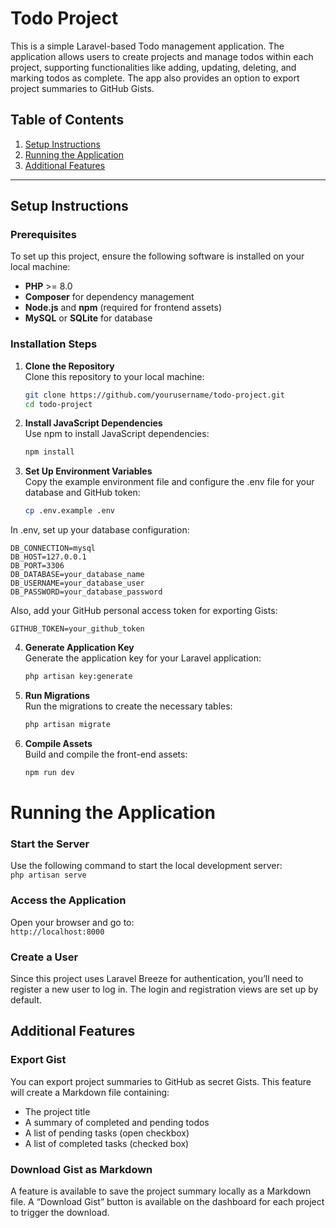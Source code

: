 
# Todo Project

This is a simple Laravel-based Todo management application. The application allows users to create projects and manage todos within each project, supporting functionalities like adding, updating, deleting, and marking todos as complete. The app also provides an option to export project summaries to GitHub Gists.

## Table of Contents
1. [Setup Instructions](#setup-instructions)
2. [Running the Application](#running-the-application)
3. [Additional Features](#additional-features)

---

## Setup Instructions

### Prerequisites

To set up this project, ensure the following software is installed on your local machine:
- **PHP** >= 8.0
- **Composer** for dependency management
- **Node.js** and **npm** (required for frontend assets)
- **MySQL** or **SQLite** for database

### Installation Steps

1. **Clone the Repository**  
   Clone this repository to your local machine:
   ```bash
   git clone https://github.com/yourusername/todo-project.git
   cd todo-project
2. **Install JavaScript Dependencies**  
   Use npm to install JavaScript dependencies:
   ```bash
   npm install
3. **Set Up Environment Variables**  
   Copy the example environment file and configure the .env file for your database and GitHub token:
   ```bash
   cp .env.example .env
In .env, set up your database configuration:

    DB_CONNECTION=mysql
    DB_HOST=127.0.0.1
    DB_PORT=3306
    DB_DATABASE=your_database_name
    DB_USERNAME=your_database_user
    DB_PASSWORD=your_database_password
Also, add your GitHub personal access token for exporting Gists:

    GITHUB_TOKEN=your_github_token
4. **Generate Application Key**  
   Generate the application key for your Laravel application:
   ```bash
   php artisan key:generate

5. **Run Migrations**  
   Run the migrations to create the necessary tables:
   ```bash
   php artisan migrate
6. **Compile Assets**  
   Build and compile the front-end assets:
   ```bash
   npm run dev

# Running the Application

### Start the Server
Use the following command to start the local development server:  
`php artisan serve`

### Access the Application
Open your browser and go to:  
`http://localhost:8000`

### Create a User
Since this project uses Laravel Breeze for authentication, you’ll need to register a new user to log in. The login and registration views are set up by default.

## Additional Features

### Export Gist
You can export project summaries to GitHub as secret Gists. This feature will create a Markdown file containing:
- The project title
- A summary of completed and pending todos
- A list of pending tasks (open checkbox)
- A list of completed tasks (checked box)

### Download Gist as Markdown
A feature is available to save the project summary locally as a Markdown file. A “Download Gist” button is available on the dashboard for each project to trigger the download.



